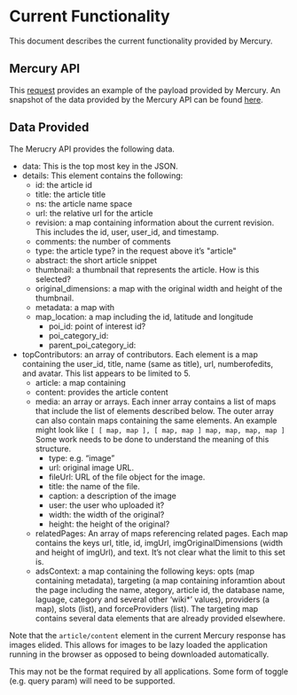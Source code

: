 # Current Functionality

This document describes the current functionality provided by Mercury.

## Mercury API

This
[request](http://muppet.wikia.com/api/v1/Mercury/Article?title=Kermit%20the%20Frog)
provides an example of the payload provided by Mercury. An snapshot of the data provided by the Mercury API can be found
[here](https://gist.github.com/drsnyder/db9649bc0fa2daa2f41e).

## Data Provided

The Merucry API provides the following data.

 * data: This is the top most key in the JSON.
  * details: This element contains the following:
	 * id: the article id
	 * title: the article title
	 * ns: the article name space
	 * url: the relative url for the article
	 * revision: a map containing information about the current revision. This
		 includes the id, user, user_id, and timestamp.
	 * comments: the number of comments
	 * type: the article type? in the request above it’s "article"
	 * abstract: the short article snippet
	 * thumbnail: a thumbnail that represents the article. How is this selected?
	 * original_dimensions: a map with the original width and height of the thumbnail.
	 * metadata: a map with
	  * map_location: a map including the id, latitude and longitude
		* poi_id: point of interest id?
		* poi_category_id:
		* parent_poi_category_id:
  * topContributors: an array of contributors. Each element is a map containing
		the user_id, title, name (same as title), url, numberofedits, and avatar.
		This list appears to be limited to 5.
	* article: a map containing 
	 * content: provides the article content
	 * media: an array or arrays. Each inner array contains a list of maps that
		 include the list of elements described below. The outer array can also
		 contain maps containing the same elements. An example might look like
		 `[ [ map, map ], [ map, map ] map, map, map, map ]`
		 Some work needs to be done to understand the meaning of this structure.
		 * type: e.g. “image”
		 * url: original image URL.
		 * fileUrl: URL of the file object for the image.
		 * title: the name of the file.
		 * caption: a description of the image
		 * user: the user who uploaded it?
		 * width: the width of the original?
		 * height: the height of the original?
	* relatedPages: An array of maps referencing related pages. Each map contains
		the keys url, title, id, imgUrl, imgOriginalDimensions (width and height of
		imgUrl), and text. It’s not clear what the limit to this set is.
	* adsContext: a map containing the following keys: opts (map containing
		metadata), targeting (a map containing inforamtion about the page including
		the name, ategory, article id, the database name, laguage,
		category and several other ‘wiki*’ values), providers (a map), slots (list), and
		forceProviders (list). The targeting map contains several data elements
		that are already provided elsewhere.

Note that the `article/content` element in the current Mercury response has
images elided. This allows for images to be lazy loaded the application running
in the browser as opposed to being downloaded automatically.

This may not be the format required by all applications. Some form of toggle
(e.g. query param) will need to be supported.
